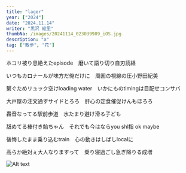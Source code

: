 ```yaml
---
title: "lager"
year: ["2024"]
date: "2024.11.14"
writer: "黒沢 絵里"
thumbNa: /images/20241114_023039989_iOS.jpg
description: "a"
tag: ["散歩", "花"]
---
```



ホコリ被り息絶えたepisode　磨いて語り切り自刃読経

いつもカロナールが味方だ俺だけに　周囲の視線の圧小野田紀美


繋ぐためリュック空けloading water　いかにものtimingは目配せコンサバ

大戸屋の注文通すサイドとろろ　肝心の定食催促けんもほろろ


轟音なってる駅前歩道　水たまり避け滑る子ども

舐めてる棒付き飴ちゃん　それでも今はならyou shl指 ok maybe

後悔したまま乗り込むtrain　心の動きはしばしlocalに

高らか絶対ぇ大人なりますって　乗り寝過ごし急ぎ降りる成増

![Alt text](/images/20241114_023325858_iOS.jpg)




<!--

案内され手に取るカロナール 次の試験へ意識朦朧

![Alt text](/images/hig_1.jpg)

-->